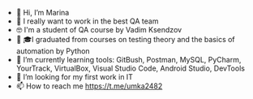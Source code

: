- 👋 Hi, I’m Marina
- 🤩 I really want to work in the best QA team 
- 🤓 I'm a student of QA course by Vadim Ksendzov
- 👩‍ 🎓I graduated from courses on testing theory and the basics of automation by Python
- 🌱 I’m currently learning tools: GitBush, Postman, MySQL, PyCharm, YourTrack, VirtualBox, Visual Studio Code, Android Studio, DevTools
- 👀 I’m looking for my first work in IT
- 📫 How to reach me https://t.me/umka2482

<!---
9110242482/9110242482 is a ✨ special ✨ repository because its `README.md` (this file) appears on your GitHub profile.
You can click the Preview link to take a look at your changes.
--->
